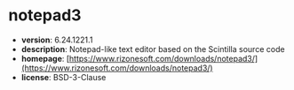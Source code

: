 # notepad3

- **version**: 6.24.1221.1
- **description**: Notepad-like text editor based on the Scintilla source code
- **homepage**: [https://www.rizonesoft.com/downloads/notepad3/](https://www.rizonesoft.com/downloads/notepad3/)
- **license**: BSD-3-Clause

